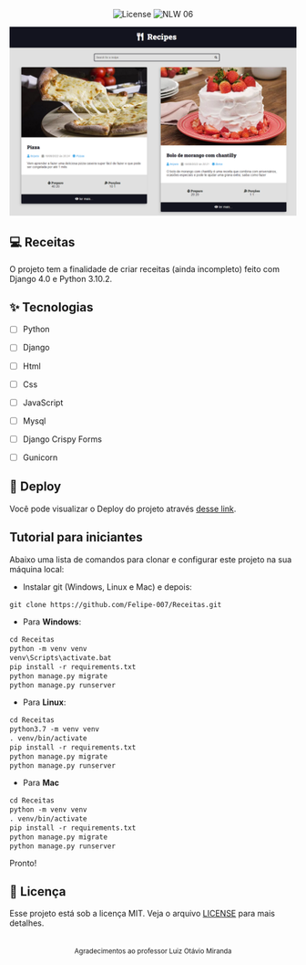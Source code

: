 
<p align="center">
  <img alt="License" src="https://img.shields.io/static/v1?label=license&message=MIT&color=E51C44&labelColor=0A1033">

 <img src="https://img.shields.io/static/v1?label=NLW&message=06&color=E51C44&labelColor=0A1033" alt="NLW 06" />
</p>


![cover](.github/cover.png?style=flat)


## 💻 Receitas

O projeto tem a finalidade de criar receitas (ainda incompleto) feito com Django 4.0 e Python 3.10.2.

## ✨ Tecnologias

-   [ ] Python
-   [ ] Django
-   [ ] Html
-   [ ] Css
-   [ ] JavaScript
-   [ ] Mysql
-   [ ] Django Crispy Forms
-   [ ] Gunicorn


## 🔖 Deploy

Você pode visualizar o Deploy do projeto através [desse link](https://github.com/Felipe-007/Receitas.git).


## Tutorial para iniciantes

Abaixo uma lista de comandos para clonar e configurar este projeto na sua 
máquina local:

- Instalar git (Windows, Linux e Mac) e depois:

```
git clone https://github.com/Felipe-007/Receitas.git
```

- Para **Windows**:

```
cd Receitas
python -m venv venv
venv\Scripts\activate.bat
pip install -r requirements.txt
python manage.py migrate
python manage.py runserver
```

- Para **Linux**:

```
cd Receitas
python3.7 -m venv venv
. venv/bin/activate
pip install -r requirements.txt
python manage.py migrate
python manage.py runserver
```

- Para **Mac**

```
cd Receitas
python -m venv venv
. venv/bin/activate
pip install -r requirements.txt
python manage.py migrate
python manage.py runserver
```

Pronto!


## 📄 Licença

Esse projeto está sob a licença MIT. Veja o arquivo [LICENSE](LICENSE.md) para mais detalhes.

<br />

<div align="center">
  <small>Agradecimentos ao professor Luiz Otávio Miranda</small>  
</div>